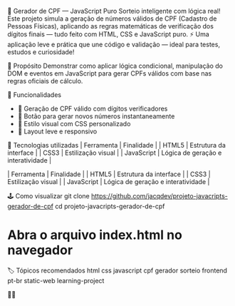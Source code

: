 🎰 Gerador de CPF — JavaScript Puro
Sorteio inteligente com lógica real!
Este projeto simula a geração de números válidos de CPF (Cadastro de Pessoas Físicas), aplicando as regras matemáticas de verificação dos dígitos finais — tudo feito com HTML, CSS e JavaScript puro.
⚡ Uma aplicação leve e prática que une código e validação — ideal para testes, estudos e curiosidade!



🎯 Propósito
Demonstrar como aplicar lógica condicional, manipulação do DOM e eventos em JavaScript para gerar CPFs válidos com base nas regras oficiais de cálculo.

🚀 Funcionalidades
- 🔢 Geração de CPF válido com dígitos verificadores
- 🔁 Botão para gerar novos números instantaneamente
- 🎨 Estilo visual com CSS personalizado
- 📱 Layout leve e responsivo

🔧 Tecnologias utilizadas
| Ferramenta | Finalidade | 
| HTML5 | Estrutura da interface | 
| CSS3 | Estilização visual | 
| JavaScript | Lógica de geração e interatividade | 


| Ferramenta | Finalidade | 
| HTML5 | Estrutura da interface | 
| CSS3 | Estilização visual | 
| JavaScript | Lógica de geração e interatividade | 

🕹️ Como visualizar
git clone https://github.com/jacqdev/projeto-javacripts-gerador-de-cpf
cd projeto-javacripts-gerador-de-cpf
# Abra o arquivo index.html no navegador

🏷️ Tópicos recomendados
html css javascript cpf gerador sorteio frontend pt-br static-web learning-project











